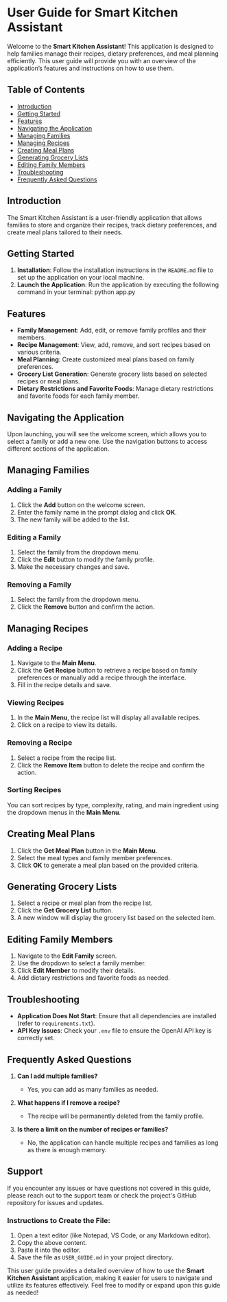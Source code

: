 # User Guide for Smart Kitchen Assistant

Welcome to the **Smart Kitchen Assistant**! This application is designed to help families manage their recipes, dietary preferences, and meal planning efficiently. This user guide will provide you with an overview of the application’s features and instructions on how to use them.

## Table of Contents

- [Introduction](#introduction)
- [Getting Started](#getting-started)
- [Features](#features)
- [Navigating the Application](#navigating-the-application)
- [Managing Families](#managing-families)
- [Managing Recipes](#managing-recipes)
- [Creating Meal Plans](#creating-meal-plans)
- [Generating Grocery Lists](#generating-grocery-lists)
- [Editing Family Members](#editing-family-members)
- [Troubleshooting](#troubleshooting)
- [Frequently Asked Questions](#frequently-asked-questions)

## Introduction

The Smart Kitchen Assistant is a user-friendly application that allows families to store and organize their recipes, track dietary preferences, and create meal plans tailored to their needs.

## Getting Started

1. **Installation**: Follow the installation instructions in the `README.md` file to set up the application on your local machine.
2. **Launch the Application**: Run the application by executing the following command in your terminal:
   python app.py

## Features

- **Family Management**: Add, edit, or remove family profiles and their members.
- **Recipe Management**: View, add, remove, and sort recipes based on various criteria.
- **Meal Planning**: Create customized meal plans based on family preferences.
- **Grocery List Generation**: Generate grocery lists based on selected recipes or meal plans.
- **Dietary Restrictions and Favorite Foods**: Manage dietary restrictions and favorite foods for each family member.

## Navigating the Application

Upon launching, you will see the welcome screen, which allows you to select a family or add a new one. Use the navigation buttons to access different sections of the application.

## Managing Families

### Adding a Family

1. Click the **Add** button on the welcome screen.
2. Enter the family name in the prompt dialog and click **OK**.
3. The new family will be added to the list.

### Editing a Family

1. Select the family from the dropdown menu.
2. Click the **Edit** button to modify the family profile.
3. Make the necessary changes and save.

### Removing a Family

1. Select the family from the dropdown menu.
2. Click the **Remove** button and confirm the action.

## Managing Recipes

### Adding a Recipe

1. Navigate to the **Main Menu**.
2. Click the **Get Recipe** button to retrieve a recipe based on family preferences or manually add a recipe through the interface.
3. Fill in the recipe details and save.

### Viewing Recipes

1. In the **Main Menu**, the recipe list will display all available recipes.
2. Click on a recipe to view its details.

### Removing a Recipe

1. Select a recipe from the recipe list.
2. Click the **Remove Item** button to delete the recipe and confirm the action.

### Sorting Recipes

You can sort recipes by type, complexity, rating, and main ingredient using the dropdown menus in the **Main Menu**.

## Creating Meal Plans

1. Click the **Get Meal Plan** button in the **Main Menu**.
2. Select the meal types and family member preferences.
3. Click **OK** to generate a meal plan based on the provided criteria.

## Generating Grocery Lists

1. Select a recipe or meal plan from the recipe list.
2. Click the **Get Grocery List** button.
3. A new window will display the grocery list based on the selected item.

## Editing Family Members

1. Navigate to the **Edit Family** screen.
2. Use the dropdown to select a family member.
3. Click **Edit Member** to modify their details.
4. Add dietary restrictions and favorite foods as needed.

## Troubleshooting

- **Application Does Not Start**: Ensure that all dependencies are installed (refer to `requirements.txt`).
- **API Key Issues**: Check your `.env` file to ensure the OpenAI API key is correctly set.

## Frequently Asked Questions

1. **Can I add multiple families?**
   - Yes, you can add as many families as needed.

2. **What happens if I remove a recipe?**
   - The recipe will be permanently deleted from the family profile.

3. **Is there a limit on the number of recipes or families?**
   - No, the application can handle multiple recipes and families as long as there is enough memory.

## Support

If you encounter any issues or have questions not covered in this guide, please reach out to the support team or check the project's GitHub repository for issues and updates.

### Instructions to Create the File:
1. Open a text editor (like Notepad, VS Code, or any Markdown editor).
2. Copy the above content.
3. Paste it into the editor.
4. Save the file as `USER_GUIDE.md` in your project directory.

This user guide provides a detailed overview of how to use the **Smart Kitchen Assistant** application, making it easier for users to navigate and utilize its features effectively. Feel free to modify or expand upon this guide as needed!